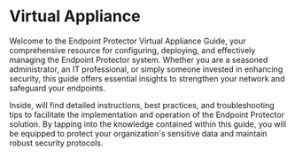 # Virtual Appliance

Welcome to the Endpoint Protector Virtual Appliance Guide, your comprehensive resource for
configuring, deploying, and effectively managing the Endpoint Protector system. Whether you are a
seasoned administrator, an IT professional, or simply someone invested in enhancing security, this
guide offers essential insights to strengthen your network and safeguard your endpoints.

Inside, will find detailed instructions, best practices, and troubleshooting tips to facilitate the
implementation and operation of the Endpoint Protector solution. By tapping into the knowledge
contained within this guide, you will be equipped to protect your organization's sensitive data and
maintain robust security protocols.
